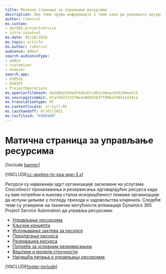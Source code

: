 ```yaml
---
title: Матична страница за управљање ресурсима
description: Ова тема пружа информације о томе како да управљате ресурсима.
author: ruhercul
ms.custom:
- dyn365-projectservice
- intro-internal
ms.date: 03/28/2019
ms.topic: article
ms.author: ruhercul
audience: Admin
search.audienceType:
- admin
- customizer
- enduser
search.app:
- D365CE
- D365PS
- ProjectOperations
ms.openlocfilehash: da3d6622d4ad7da5e67cd01ce6eacb54298ee515
ms.sourcegitcommit: 0fafe022731f0e1e8693382ff906e3f8541d34ca
ms.translationtype: HT
ms.contentlocale: sr-Cyrl-RS
ms.lasthandoff: 07/07/2021
ms.locfileid: "6369169"
---
```

# <a name="resource-management-home-page"></a>Матична страница за управљање ресурсима

[!include [banner](../includes/psa-now-project-operations.md)]

[!INCLUDE[cc-applies-to-psa-app-3.x](../includes/cc-applies-to-psa-app-3x.md)]

Ресурси су најважнији адут организације засноване на услугама. Способност проналажења и резервисања одговарајућих ресурса када су вам потребни и њихова стална искоришћеност помаже организацији да испуни циљеве у погледу прихода и задовољства клијената. Следеће теме су усмерене на тахничке могућности апликације Dynamics 365 Project Service Automation да управља ресурсима:

- [Управљање ресурсима](manage-resources.md)
- [Кључни концепти](reports-key-concepts.md)
- [Испуњавање захтева за ресурсе](resource-management-fulfill-requests.md)
- [Предлагање ресурса](resource-management-propose-resources.md)
- [Резервација ресурса](resource-management-book-resources-scheduleboard.md)
- [Потребе за условним резервисањем](resource-management-softbook-requirements.md)
- [Вештине и модели стручности](resource-management-skills-proficiency.md)
- [Најчешћа питања о управљању ресурсима](resource-management-faq.md)


[!INCLUDE[footer-include](../includes/footer-banner.md)]